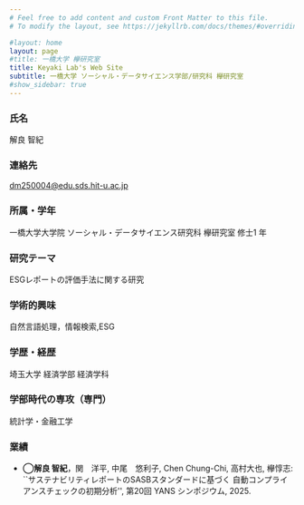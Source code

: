 ```yaml
---
# Feel free to add content and custom Front Matter to this file.
# To modify the layout, see https://jekyllrb.com/docs/themes/#overriding-theme-defaults

#layout: home
layout: page
#title: 一橋大学 欅研究室
title: Keyaki Lab's Web Site
subtitle: 一橋大学 ソーシャル・データサイエンス学部/研究科 欅研究室
#show_sidebar: true
---
```

<!--<span style="font-size: 200%">-->
### 氏名
解良 智紀

### 連絡先
dm250004@edu.sds.hit-u.ac.jp

### 所属・学年
一橋大学大学院 ソーシャル・データサイエンス研究科 欅研究室 修士1 年

### 研究テーマ
ESGレポートの評価手法に関する研究

### 学術的興味
自然言語処理，情報検索,ESG

### 学歴・経歴
埼玉大学 経済学部 経済学科

### 学部時代の専攻（専門）
統計学・金融工学

### 業績
- **◯解良 智紀**，関　洋平, 中尾　悠利子, Chen Chung-Chi, 高村大也, 欅惇志: ``サステナビリティレポートのSASBスタンダードに基づく
自動コンプライアンスチェックの初期分析'', 第20回 YANS シンポジウム, 2025.

